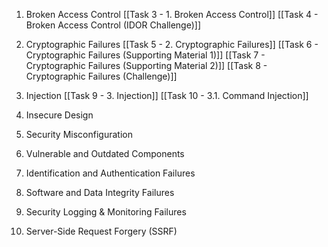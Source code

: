 1. Broken Access Control
[[Task 3 - 1. Broken Access Control]]
[[Task 4 - Broken Access Control (IDOR Challenge)]]

2. Cryptographic Failures
[[Task 5 - 2. Cryptographic Failures]]
[[Task 6 - Cryptographic Failures (Supporting Material 1)]]
[[Task 7 - Cryptographic Failures (Supporting Material 2)]]
[[Task 8 - Cryptographic Failures (Challenge)]]
3. Injection
[[Task 9 - 3. Injection]]
[[Task 10 - 3.1. Command Injection]]

4. Insecure Design

5. Security Misconfiguration

6. Vulnerable and Outdated Components

7. Identification and Authentication Failures

8. Software and Data Integrity Failures

9. Security Logging & Monitoring Failures

10. Server-Side Request Forgery (SSRF)
